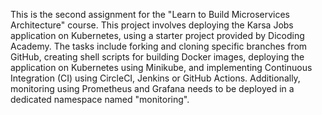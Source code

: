 This is the second assignment for the "Learn to Build Microservices Architecture" course. This project involves deploying the Karsa Jobs application on Kubernetes, using a starter project provided by Dicoding Academy. The tasks include forking and cloning specific branches from GitHub, creating shell scripts for building Docker images, deploying the application on Kubernetes using Minikube, and implementing Continuous Integration (CI) using CircleCI, Jenkins or GitHub Actions. Additionally, monitoring using Prometheus and Grafana needs to be deployed in a dedicated namespace named "monitoring".
